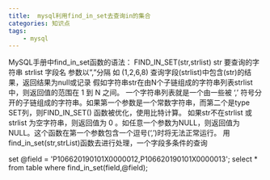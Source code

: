 ```yaml
---
title:  mysql利用find_in_set去查询in的集合
categories: 知识点
tags: 
	- mysql
---
```

 <meta name="referrer" content="no-referrer" />
MySQL手册中find_in_set函数的语法：
FIND_IN_SET(str,strlist)
str 要查询的字符串
strlist 字段名 参数以”,”分隔 如 (1,2,6,8)
<!-- more -->
查询字段(strlist)中包含(str)的结果，返回结果为null或记录
假如字符串str在由N个子链组成的字符串列表strlist 中，则返回值的范围在 1 到 N 之间。 一个字符串列表就是一个由一些被 ‘,’ 符号分开的子链组成的字符串。如果第一个参数是一个常数字符串，而第二个是type SET列，则FIND_IN_SET() 函数被优化，使用比特计算。 如果str不在strlist 或strlist 为空字符串，则返回值为 0 。如任意一个参数为NULL，则返回值为 NULL。这个函数在第一个参数包含一个逗号(‘,’)时将无法正常运行。
用find_in_set(str,strList)函数去进行处理，一个字段多条件的查询

set @field = 'P106620190101X0000012,P106620190101X0000013';
select * from table where find_in_set(field,@field);

